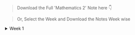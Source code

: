 > Download the Full 'Mathematics 2' Note here 👇

> Or, Select the Week and Download the Notes Week wise

<details><summary>Week 1</summary>

> Download the Full Week-1 Note here 👇
- [Week 1](https://raw.githubusercontent.com/hisayakhere/IITM-BS-DS/main/Levels/01Foundation-Level/004Mathematics2/Week01/Week1-Mathematics2.pdf)

> Downlaod the Notes Lecture wise 👇
<!-- Lectures -->
- [Lecture-1](https://raw.githubusercontent.com/hisayakhere/IITM-BS-DS/main/Levels/01Foundation-Level/004Mathematics2/Week01/Lecture1.1.pdf)
- [Lecture-2](https://raw.githubusercontent.com/hisayakhere/IITM-BS-DS/main/Levels/01Foundation-Level/004Mathematics2/Week01/Lecture1.2.pdf)
- [Lecture-3](https://raw.githubusercontent.com/hisayakhere/IITM-BS-DS/main/Levels/01Foundation-Level/004Mathematics2/Week01/Lecture1.3.pdf)
- [Lecture-4](https://raw.githubusercontent.com/hisayakhere/IITM-BS-DS/main/Levels/01Foundation-Level/004Mathematics2/Week01/Lecture1.4.pdf)
- [Lecture-5](https://raw.githubusercontent.com/hisayakhere/IITM-BS-DS/main/Levels/01Foundation-Level/004Mathematics2/Week01/Lecture1.5.pdf)
<!-- Tutorials -->
- [Tutorial 01](https://raw.githubusercontent.com/hisayakhere/IITM-BS-DS/main/Levels/01Foundation-Level/004Mathematics2/Week01/Tutorial1.1.pdf)
- [Tutorial 02](https://raw.githubusercontent.com/hisayakhere/IITM-BS-DS/main/Levels/01Foundation-Level/004Mathematics2/Week01/Tutorial1.2.pdf) 
- [Tutorial 03](https://raw.githubusercontent.com/hisayakhere/IITM-BS-DS/main/Levels/01Foundation-Level/004Mathematics2/Week01/Tutorial1.3.pdf)
- [Tutorial 04](https://raw.githubusercontent.com/hisayakhere/IITM-BS-DS/main/Levels/01Foundation-Level/004Mathematics2/Week01/Tutorial1.4.pdf)
- [Tutorial 05](https://raw.githubusercontent.com/hisayakhere/IITM-BS-DS/main/Levels/01Foundation-Level/004Mathematics2/Week01/Tutorial1.5.pdf)
- [Tutorial 06](https://raw.githubusercontent.com/hisayakhere/IITM-BS-DS/main/Levels/01Foundation-Level/004Mathematics2/Week01/Tutorial1.6.pdf)
- [Tutorial 07](https://raw.githubusercontent.com/hisayakhere/IITM-BS-DS/main/Levels/01Foundation-Level/004Mathematics2/Week01/Tutorial1.7.pdf)
- [Tutorial 08](https://raw.githubusercontent.com/hisayakhere/IITM-BS-DS/main/Levels/01Foundation-Level/004Mathematics2/Week01/Tutorial1.8.pdf)
</details>